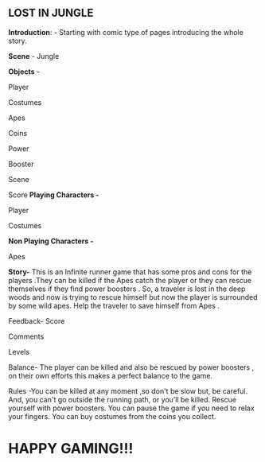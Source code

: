 ##  LOST IN JUNGLE

**Introduction**: - Starting with comic type of pages introducing the whole story. 

**Scene** - Jungle

**Objects** -

Player

Costumes

Apes

Coins

Power

Booster

Scene

Score
**Playing Characters -**

Player

Costumes

**Non Playing Characters -**

Apes

**Story-** This is an Infinite runner game that has some pros and cons for the players .They can be killed if the Apes catch the player or they can rescue themselves if they find power boosters . So, a traveler is lost in the deep woods and now is trying to rescue himself but now the player is surrounded by some wild apes. Help the traveler to save himself from Apes .

Feedback- Score

Comments

Levels

Balance- The player can be killed and also be rescued by power boosters , on their own efforts this makes a perfect balance to the game.

Rules -You can be killed at any moment ,so don't be slow but, be careful. And, you can't go outside the running path, or you’ll be killed. Rescue yourself with power boosters. You can pause the game if you need to relax your fingers. You can buy costumes from the coins you collect. 

#                    HAPPY GAMING!!!